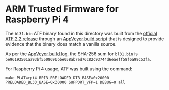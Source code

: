 ARM Trusted Firmware for Raspberry Pi 4
=======================================

The `bl31.bin` ATF binary found in this directory was built from the
[official ATF 2.2 release](https://git.trustedfirmware.org/TF-A/trusted-firmware-a.git/snapshot/trusted-firmware-a-2.2.tar.gz)
through an [AppVeyor build script](https://github.com/pbatard/pitf/blob/master/appveyor.yml)
that is designed to provide evidence that the binary does match a vanilla source.

As per the [AppVeyor build log](https://ci.appveyor.com/project/pbatard/pitf/builds/28565852), the
SHA-256 sum for `bl31.bin` is `be96193501aa93bf5508696bbe058ab7ed76c82c93744d6eaeff58f6a99c53fa`.

For Raspberry Pi 4 usage, ATF was built using the command:
```
make PLAT=rpi4 RPI3_PRELOADED_DTB_BASE=0x20000 PRELOADED_BL33_BASE=0x30000 SUPPORT_VFP=1 DEBUG=0 all
```
